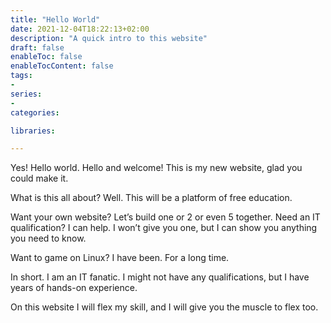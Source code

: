 ```yaml
---
title: "Hello World"
date: 2021-12-04T18:22:13+02:00
description: "A quick intro to this website"
draft: false
enableToc: false
enableTocContent: false
tags: 
-
series:
-
categories:

libraries:

---
```


Yes! Hello world. Hello and welcome! This is my new website, glad you could make it.

What is this all about? Well. This will be a platform of free education.

Want your own website? Let’s build one or 2 or even 5 together. Need an IT qualification? I can help. I won’t give you one, but I can show you anything you need to know.

Want to game on Linux? I have been. For a long time.

In short. I am an IT fanatic. I might not have any qualifications, but I have years of hands-on experience.

On this website I will flex my skill, and I will give you the muscle to flex too.
